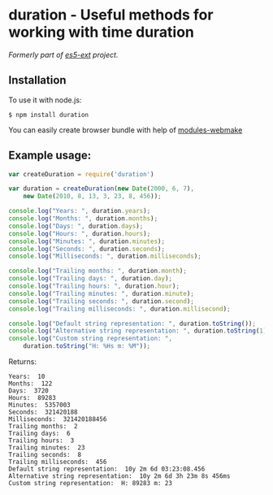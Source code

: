 # duration - Useful methods for working with time duration

_Formerly part of [es5-ext](https://github.com/medikoo/es5-ext) project._

## Installation

To use it with node.js:

	$ npm install duration

You can easily create browser bundle with help of [modules-webmake](https://github.com/medikoo/modules-webmake)

## Example usage:

```javascript
var createDuration = require('duration')

var duration = createDuration(new Date(2000, 6, 7),
	new Date(2010, 8, 13, 3, 23, 8, 456));

console.log("Years: ", duration.years);
console.log("Months: ", duration.months);
console.log("Days: ", duration.days);
console.log("Hours: ", duration.hours);
console.log("Minutes: ", duration.minutes);
console.log("Seconds: ", duration.seconds);
console.log("Milliseconds: ", duration.milliseconds);

console.log("Trailing months: ", duration.month);
console.log("Trailing days: ", duration.day);
console.log("Trailing hours: ", duration.hour);
console.log("Trailing minutes: ", duration.minute);
console.log("Trailing seconds: ", duration.second);
console.log("Trailing milliseconds: ", duration.millisecond);

console.log("Default string representation: ", duration.toString());
console.log("Alternative string representation: ", duration.toString(1));
console.log("Custom string representation: ",
	duration.toString("H: %Hs m: %M"));
```

Returns:

```
Years:  10
Months:  122
Days:  3720
Hours:  89283
Minutes:  5357003
Seconds:  321420188
Milliseconds:  321420188456
Trailing months:  2
Trailing days:  6
Trailing hours:  3
Trailing minutes:  23
Trailing seconds:  8
Trailing milliseconds:  456
Default string representation:  10y 2m 6d 03:23:08.456
Alternative string representation:  10y 2m 6d 3h 23m 8s 456ms
Custom string representation:  H: 89283 m: 23
```
